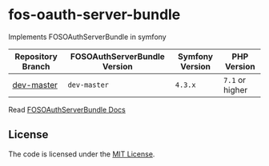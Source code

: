 # fos-oauth-server-bundle

Implements FOSOAuthServerBundle in symfony

| Repository Branch | FOSOAuthServerBundle Version | Symfony Version | PHP Version     |
|-------------------|------------------------------|-----------------|-----------------|
| [dev-master][1]   | `dev-master`                 | `4.3.x`         | `7.1` or higher |


Read [FOSOAuthServerBundle Docs](https://github.com/FriendsOfSymfony/FOSOAuthServerBundle/tree/master/Resources/doc)

[1]: https://github.com/habibun/fos-oauth-server-bundle/tree/dev-master

## License
The code is licensed under the [MIT License](https://github.com/habibun/fos-oauth-server-bundle/blob/master/LICENSE).
